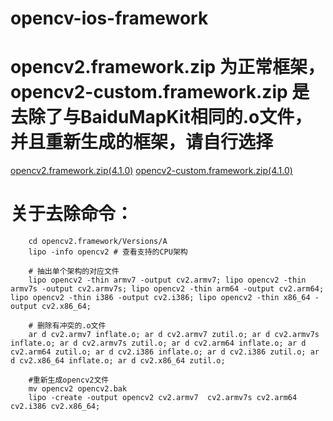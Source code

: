 # opencv-ios-framework

# opencv2.framework.zip 为正常框架，opencv2-custom.framework.zip 是去除了与BaiduMapKit相同的.o文件，并且重新生成的框架，请自行选择

[opencv2.framework.zip(4.1.0)](https://github.com/Aliveing/opencv-ios-framework/raw/master/opencv2.framework.zip)
[opencv2-custom.framework.zip(4.1.0)](https://github.com/Aliveing/opencv-ios-framework/raw/master/opencv2-custom.framework.zip)

# 关于去除命令：
```shell
    cd opencv2.framework/Versions/A
    lipo -info opencv2 # 查看支持的CPU架构

    # 抽出单个架构的对应文件
    lipo opencv2 -thin armv7 -output cv2.armv7; lipo opencv2 -thin armv7s -output cv2.armv7s; lipo opencv2 -thin arm64 -output cv2.arm64; lipo opencv2 -thin i386 -output cv2.i386; lipo opencv2 -thin x86_64 -output cv2.x86_64;

    # 删除有冲突的.o文件
    ar d cv2.armv7 inflate.o; ar d cv2.armv7 zutil.o; ar d cv2.armv7s inflate.o; ar d cv2.armv7s zutil.o; ar d cv2.arm64 inflate.o; ar d cv2.arm64 zutil.o; ar d cv2.i386 inflate.o; ar d cv2.i386 zutil.o; ar d cv2.x86_64 inflate.o; ar d cv2.x86_64 zutil.o;

    #重新生成opencv2文件
    mv opencv2 opencv2.bak
    lipo -create -output opencv2 cv2.armv7  cv2.armv7s cv2.arm64 cv2.i386 cv2.x86_64;
```